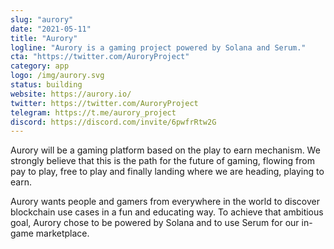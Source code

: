 ```yaml
---
slug: "aurory"
date: "2021-05-11"
title: "Aurory"
logline: "Aurory is a gaming project powered by Solana and Serum."
cta: "https://twitter.com/AuroryProject"
category: app
logo: /img/aurory.svg
status: building
website: https://aurory.io/
twitter: https://twitter.com/AuroryProject
telegram: https://t.me/aurory_project
discord: https://discord.com/invite/6pwfrRtw2G
---
```


Aurory will be a gaming platform based on the play to earn mechanism. We strongly believe that this is the path for the future of gaming, flowing from pay to play, free to play and finally landing where we are heading, playing to earn.

Aurory wants people and gamers from everywhere in the world to discover blockchain use cases in a fun and educating way. To achieve that ambitious goal, Aurory chose to be powered by Solana and to use Serum for our in-game marketplace.
